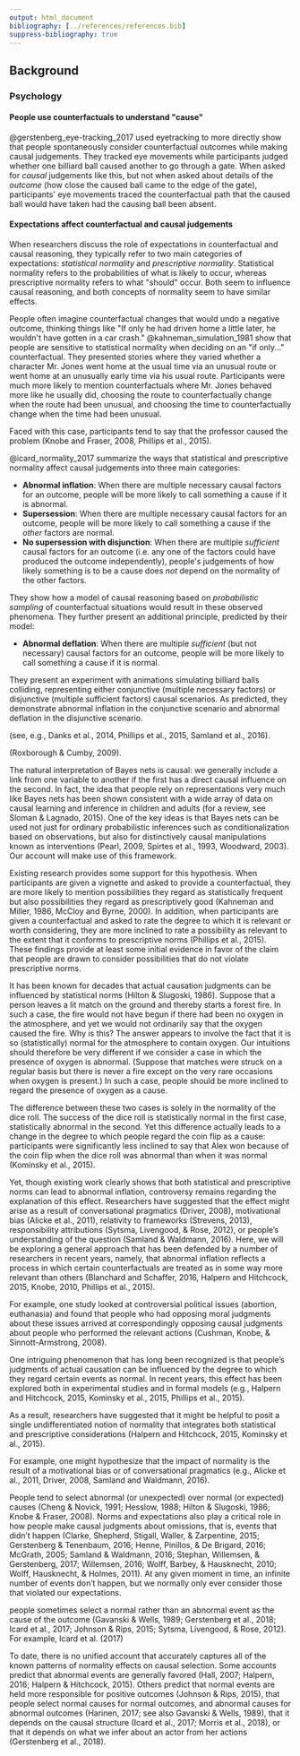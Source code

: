 ```yaml
---
output: html_document
bibliography: [../references/references.bib]
suppress-bibliography: true
---
```


## Background

### Psychology

#### People use counterfactuals to understand "cause"

@gerstenberg_eye-tracking_2017 used eyetracking to more directly show that people spontaneously consider counterfactual outcomes while making causal judgements. They tracked eye movements while participants judged whether one billiard ball caused another to go through a gate. When asked for _causal_ judgements like this, but not when asked about details of the _outcome_ (how close the caused ball came to the edge of the gate), participants' eye movements traced the counterfactual path that the caused ball would have taken had the causing ball been absent.

#### Expectations affect counterfactual and causal judgements

When researchers discuss the role of expectations in counterfactual and causal reasoning, they typically refer to two main categories of expectations: _statistical normality_ and _prescriptive normality_. Statistical normality refers to the probabilities of what is likely to occur, whereas prescriptive normality refers to what "should" occur. Both seem to influence causal reasoning, and both concepts of normality seem to have similar effects.

People often imagine counterfactual changes that would undo a negative outcome, thinking things like "If only he had driven home a little later, he wouldn't have gotten in a car crash." @kahneman_simulation_1981 show that people are sensitive to statistical normality when deciding on an "if only..." counterfactual. They presented stories where they varied whether a character Mr. Jones went home at the usual time via an unusual route or went home at an unusually early time via his usual route. Participants were much more likely to mention counterfactuals where Mr. Jones behaved more like he usually did, choosing the route to counterfactually change when the route had been unusual, and choosing the time to  counterfactually change when the time had been unusual.


Faced with this case, participants tend to say that the professor caused the problem (Knobe and Fraser, 2008, Phillips et al., 2015).


@icard_normality_2017 summarize the ways that statistical and prescriptive normality affect causal judgements into three main categories:

* **Abnormal inflation**: When there are multiple necessary causal factors for an outcome, people will be more likely to call something a cause if it is abnormal.
* **Supersession**: When there are multiple necessary causal factors for an outcome, people will be more likely to call something a cause if the _other_ factors are normal.
* **No supersession with disjunction**: When there are multiple _sufficient_ causal factors for an outcome (i.e. any one of the factors could have produced the outcome independently), people's judgements of how likely something is to be a cause does _not_ depend on the normality of the other factors.

They show how a model of causal reasoning based on _probabilistic sampling_ of counterfactual situations would result in these observed phenomena. They further present an additional principle, predicted by their model:

* **Abnormal deflation**: When there are multiple _sufficient_ (but not necessary) causal factors for an outcome, people will be more likely to call something a cause if it is normal.

They present an experiment with animations simulating billiard balls colliding, representing either conjunctive (multiple necessary factors) or disjunctive (multiple sufficient factors) causal scenarios. As predicted, they demonstrate abnormal inflation in the conjunctive scenario and abnormal deflation in the disjunctive scenario.








 (see, e.g., Danks et al., 2014, Phillips et al., 2015, Samland et al., 2016). 

  (Roxborough & Cumby, 2009).

The natural interpretation of Bayes nets is causal: we generally include a link from one variable to another if the first has a direct causal influence on the second. In fact, the idea that people rely on representations very much like Bayes nets has been shown consistent with a wide array of data on causal learning and inference in children and adults (for a review, see Sloman & Lagnado, 2015). One of the key ideas is that Bayes nets can be used not just for ordinary probabilistic inferences such as conditionalization based on observations, but also for distinctively causal manipulations known as interventions (Pearl, 2009, Spirtes et al., 1993, Woodward, 2003). Our account will make use of this framework.

Existing research provides some support for this hypothesis. When participants are given a vignette and asked to provide a counterfactual, they are more likely to mention possibilities they regard as statistically frequent but also possibilities they regard as prescriptively good (Kahneman and Miller, 1986, McCloy and Byrne, 2000). In addition, when participants are given a counterfactual and asked to rate the degree to which it is relevant or worth considering, they are more inclined to rate a possibility as relevant to the extent that it conforms to prescriptive norms (Phillips et al., 2015). These findings provide at least some initial evidence in favor of the claim that people are drawn to consider possibilities that do not violate prescriptive norms.



It has been known for decades that actual causation judgments can be influenced by statistical norms (Hilton & Slugoski, 1986). Suppose that a person leaves a lit match on the ground and thereby starts a forest fire. In such a case, the fire would not have begun if there had been no oxygen in the atmosphere, and yet we would not ordinarily say that the oxygen caused the fire. Why is this? The answer appears to involve the fact that it is so (statistically) normal for the atmosphere to contain oxygen. Our intuitions should therefore be very different if we consider a case in which the presence of oxygen is abnormal. (Suppose that matches were struck on a regular basis but there is never a fire except on the very rare occasions when oxygen is present.) In such a case, people should be more inclined to regard the presence of oxygen as a cause.

The difference between these two cases is solely in the normality of the dice roll. The success of the dice roll is statistically normal in the first case, statistically abnormal in the second. Yet this difference actually leads to a change in the degree to which people regard the coin flip as a cause: participants were significantly less inclined to say that Alex won because of the coin flip when the dice roll was abnormal than when it was normal (Kominsky et al., 2015).



Yet, though existing work clearly shows that both statistical and prescriptive norms can lead to abnormal inflation, controversy remains regarding the explanation of this effect. Researchers have suggested that the effect might arise as a result of conversational pragmatics (Driver, 2008), motivational bias (Alicke et al., 2011), relativity to frameworks (Strevens, 2013), responsibility attributions (Sytsma, Livengood, & Rose, 2012), or people’s understanding of the question (Samland & Waldmann, 2016). Here, we will be exploring a general approach that has been defended by a number of researchers in recent years, namely, that abnormal inflation reflects a process in which certain counterfactuals are treated as in some way more relevant than others (Blanchard and Schaffer, 2016, Halpern and Hitchcock, 2015, Knobe, 2010, Phillips et al., 2015).



For example, one study looked at controversial political issues (abortion, euthanasia) and found that people who had opposing moral judgments about these issues arrived at correspondingly opposing causal judgments about people who performed the relevant actions (Cushman, Knobe, & Sinnott-Armstrong, 2008).

One intriguing phenomenon that has long been recognized is that people’s judgments of actual causation can be influenced by the degree to which they regard certain events as normal. In recent years, this effect has been explored both in experimental studies and in formal models (e.g., Halpern and Hitchcock, 2015, Kominsky et al., 2015, Phillips et al., 2015).

As a result, researchers have suggested that it might be helpful to posit a single undifferentiated notion of normality that integrates both statistical and prescriptive considerations (Halpern and Hitchcock, 2015, Kominsky et al., 2015).

For example, one might hypothesize that the impact of normality is the result of a motivational bias or of conversational pragmatics (e.g., Alicke et al., 2011, Driver, 2008, Samland and Waldmann, 2016). 

People tend to select abnormal (or unexpected) over
normal (or expected) causes (Cheng & Novick, 1991; Hesslow, 1988; Hilton & Slugoski, 1986;
Knobe & Fraser, 2008). Norms and expectations also play a critical role in how people make
causal judgments about omissions, that is, events that didn’t happen (Clarke, Shepherd,
Stigall, Waller, & Zarpentine, 2015; Gerstenberg & Tenenbaum, 2016; Henne, Pinillos, &
De Brigard, 2016; McGrath, 2005; Samland & Waldmann, 2016; Stephan, Willemsen, &
Gerstenberg, 2017; Willemsen, 2016; Wolff, Barbey, & Hausknecht, 2010; Wolff, Hausknecht,
& Holmes, 2011). At any given moment in time, an infinite number of events don’t happen,
but we normally only ever consider those that violated our expectations.

people sometimes select a normal rather than
an abnormal event as the cause of the outcome (Gavanski & Wells, 1989; Gerstenberg et
al., 2018; Icard et al., 2017; Johnson & Rips, 2015; Sytsma, Livengood, & Rose, 2012). For
example, Icard et al. (2017)

To date, there is no unified account that accurately captures all of the known patterns
of normality effects on causal selection. Some accounts predict that abnormal events are
generally favored (Hall, 2007; Halpern, 2016; Halpern & Hitchcock, 2015). Others predict
that normal events are held more responsible for positive outcomes (Johnson & Rips, 2015),
that people select normal causes for normal outcomes, and abnormal causes for abnormal
outcomes (Harinen, 2017; see also Gavanski & Wells, 1989), that it depends on the causal
structure (Icard et al., 2017; Morris et al., 2018), or that it depends on what we infer about
an actor from her actions (Gerstenberg et al., 2018).
